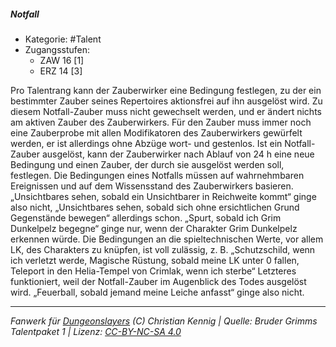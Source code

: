 <!---
Dies ist ein Fanwerk für DUNGEONSLAYERS (C) von Christian Kennig

Quellen:      [Bruder Grimms Talentpaket 1](https://www.f-space.de/ds4/downloads.html)
              [Talentbeschreibungen](https://www.f-space.de/ds4/tools-talentcards.html)
License:      [CC-BY-NC-SA 4.0](https://creativecommons.org/licenses/by-nc-sa/4.0/deed.de)
Richtlinien:  [Fanwerkrichtlinien](https://www.dungeonslayers.net/fanwerk-richtlinien/)
Autor:        Zauberlehrling
-->

  
##### Notfall  
- Kategorie: #Talent  
- Zugangsstufen:  
  - ZAW 16 [1]  
  - ERZ 14 [3]  

Pro Talentrang kann der Zauberwirker eine Bedingung festlegen, zu der ein bestimmter Zauber seines Repertoires aktionsfrei auf ihn ausgelöst wird. Zu diesem Notfall-Zauber muss nicht gewechselt werden, und er ändert nichts am aktiven Zauber des Zauberwirkers. Für den Zauber muss immer noch eine Zauberprobe mit allen Modifikatoren des Zauberwirkers gewürfelt werden, er ist allerdings ohne Abzüge wort- und gestenlos. Ist ein Notfall-Zauber ausgelöst, kann der Zauberwirker nach Ablauf von 24 h eine neue Bedingung und einen Zauber, der durch sie ausgelöst werden soll, festlegen. Die Bedingungen eines Notfalls müssen auf wahrnehmbaren Ereignissen und auf dem Wissensstand des Zauberwirkers basieren. „Unsichtbares sehen, sobald ein Unsichtbarer in Reichweite kommt“ ginge also nicht, „Unsichtbares sehen, sobald sich ohne ersichtlichen Grund Gegenstände bewegen“ allerdings schon. „Spurt, sobald ich Grim Dunkelpelz begegne“ ginge nur, wenn der Charakter Grim Dunkelpelz erkennen würde. Die Bedingungen an die spieltechnischen Werte, vor allem LK, des Charakters zu knüpfen, ist voll zulässig, z. B. „Schutzschild, wenn ich verletzt werde, Magische Rüstung, sobald meine LK unter 0 fallen, Teleport in den Helia-Tempel von Crimlak, wenn ich sterbe“ Letzteres funktioniert, weil der Notfall-Zauber im Augenblick des Todes ausgelöst wird. „Feuerball, sobald jemand meine Leiche anfasst“ ginge also nicht.


___  
*Fanwerk für [Dungeonslayers](https://www.dungeonslayers.net/) (C) Christian Kennig | Quelle: Bruder Grimms Talentpaket 1 | Lizenz: [CC-BY-NC-SA 4.0](https://creativecommons.org/licenses/by-nc-sa/4.0/deed.de)*  